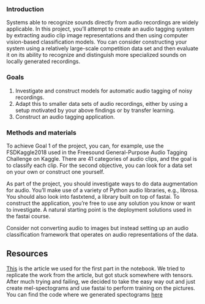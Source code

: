 ### Introduction

Systems able to recognize sounds directly from audio recordings are widely applicable. In this project,
you’ll attempt to create an audio tagging system by extracting audio clip image representations and then
using computer vision-based classification models. You can consider constructing your system using a
relatively large-scale competition data set and then evaluate it on its ability to recognize and distinguish more specialized sounds on locally generated recordings.

### Goals

1. Investigate and construct models for automatic audio tagging of noisy recordings.
2. Adapt this to smaller data sets of audio recordings, either by using a setup motivated by your
above findings or by transfer learning.
3. Construct an audio tagging application.

### Methods and materials

To achieve Goal 1 of the project, you can, for example, use the FSDKaggle2018 used in the Freesound
General-Purpose Audio Tagging Challenge on Kaggle. There are 41 categories of audio clips, and the
goal is to classify each clip. For the second objective, you can look for a data set on your own or
construct one yourself.

As part of the project, you should investigate ways to do data augmentation for audio.
You’ll make use of a variety of Python audio libraries, e.g., librosa. You should also look into fastxtend, a library built on top of fastai. To construct the application, you’re free to use any solution you know or want to investigate. A natural starting point is the deployment solutions used in the fastai course.

Consider not converting audio to images but instead setting up an audio classification framework that
operates on audio representations of the data.

## Resources

[This](https://towardsdatascience.com/audio-deep-learning-made-simple-sound-classification-step-by-step-cebc936bbe5) is the article we used for the first part in the notebook. We tried to replicate the work from the article, but got stuck somewhere with tensors. After much trying and failing, we decided to take the easy way out and just create mel-spectograms and use fastai to perform training on the pictures. You can find the code where we generated spectograms [here](https://github.com/MrKiwey/audio-processing-create-spectograms)
